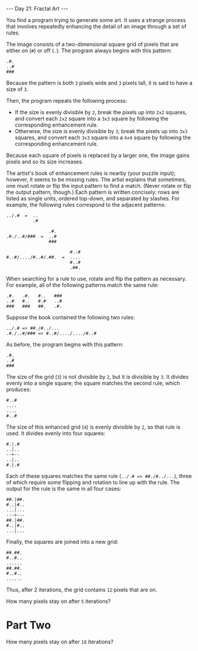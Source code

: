 --- Day 21: Fractal Art ---

You find a program trying to generate some art. It uses a strange
process that involves repeatedly enhancing the detail of an image
through a set of rules.

The image consists of a two-dimensional square grid of pixels that are
either on (`#`) or off (`.`). The program always begins with this pattern:

```
.#.
..#
###
```

Because the pattern is both `3` pixels wide and `3` pixels tall, it is
said to have a size of `3`.

Then, the program repeats the following process:

- If the size is evenly divisible by `2`, break the pixels up into
  `2x2` squares, and convert each `2x2` square into a `3x3` square by
  following the corresponding enhancement rule.
- Otherwise, the size is evenly divisible by `3`; break the pixels up
  into `3x3` squares, and convert each `3x3` square into a `4x4`
  square by following the corresponding enhancement rule.

Because each square of pixels is replaced by a larger one, the image
gains pixels and so its size increases.

The artist's book of enhancement rules is nearby (your puzzle input);
however, it seems to be missing rules. The artist explains that
sometimes, one must rotate or flip the input pattern to find a
match. (Never rotate or flip the output pattern, though.) Each pattern
is written concisely: rows are listed as single units, ordered
top-down, and separated by slashes. For example, the following rules
correspond to the adjacent patterns:

```
../.#  =  ..
          .#

                .#.
.#./..#/###  =  ..#
                ###

                        #..#
#..#/..../#..#/.##.  =  ....
                        #..#
                        .##.
```

When searching for a rule to use, rotate and flip the pattern as
necessary. For example, all of the following patterns match the same
rule:

```
.#.   .#.   #..   ###
..#   #..   #.#   ..#
###   ###   ##.   .#.
```

Suppose the book contained the following two rules:

```
../.# => ##./#../...
.#./..#/### => #..#/..../..../#..#
```

As before, the program begins with this pattern:

```
.#.
..#
###
```

The size of the grid (`3`) is not divisible by `2`, but it is
divisible by `3`. It divides evenly into a single square; the square
matches the second rule, which produces:

```
#..#
....
....
#..#
```

The size of this enhanced grid (`4`) is evenly divisible by `2`, so
that rule is used. It divides evenly into four squares:

```
#.|.#
..|..
--+--
..|..
#.|.#
```

Each of these squares matches the same rule (`../.# => ##./#../...`),
three of which require some flipping and rotation to line up with the
rule. The output for the rule is the same in all four cases:

```
##.|##.
#..|#..
...|...
---+---
##.|##.
#..|#..
...|...
```

Finally, the squares are joined into a new grid:

```
##.##.
#..#..
......
##.##.
#..#..
......
```

Thus, after 2 iterations, the grid contains `12` pixels that are on.

How many pixels stay on after `5` iterations?

# Part Two

How many pixels stay on after `18` iterations?
